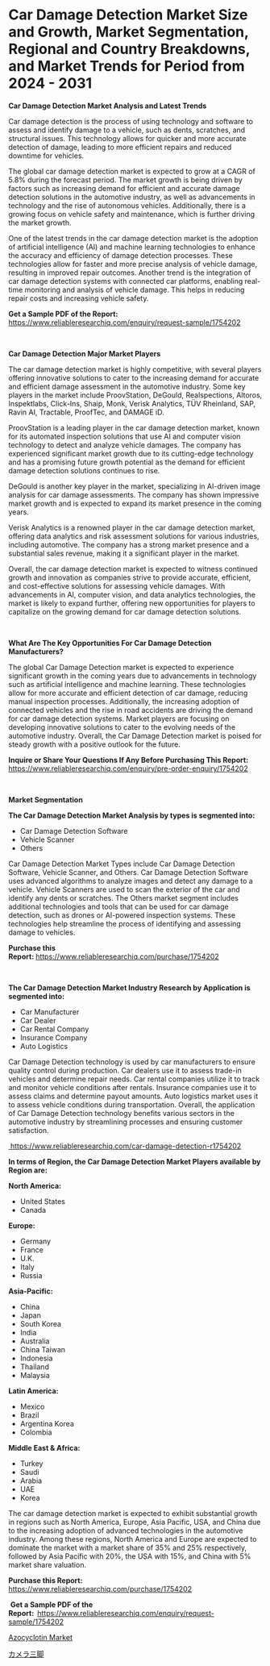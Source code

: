 <p><h1>Car Damage Detection Market Size and Growth, Market Segmentation, Regional and Country Breakdowns, and Market Trends for Period from 2024 -  2031</h1></p><p><strong>Car Damage Detection Market Analysis and Latest Trends</strong></p>
<p><p>Car damage detection is the process of using technology and software to assess and identify damage to a vehicle, such as dents, scratches, and structural issues. This technology allows for quicker and more accurate detection of damage, leading to more efficient repairs and reduced downtime for vehicles.</p><p>The global car damage detection market is expected to grow at a CAGR of 5.8% during the forecast period. The market growth is being driven by factors such as increasing demand for efficient and accurate damage detection solutions in the automotive industry, as well as advancements in technology and the rise of autonomous vehicles. Additionally, there is a growing focus on vehicle safety and maintenance, which is further driving the market growth.</p><p>One of the latest trends in the car damage detection market is the adoption of artificial intelligence (AI) and machine learning technologies to enhance the accuracy and efficiency of damage detection processes. These technologies allow for faster and more precise analysis of vehicle damage, resulting in improved repair outcomes. Another trend is the integration of car damage detection systems with connected car platforms, enabling real-time monitoring and analysis of vehicle damage. This helps in reducing repair costs and increasing vehicle safety.</p></p>
<p><strong>Get a Sample PDF of the Report:&nbsp;</strong> <a href="https://www.reliableresearchiq.com/enquiry/request-sample/1754202">https://www.reliableresearchiq.com/enquiry/request-sample/1754202</a></p>
<p>&nbsp;</p>
<p><strong>Car Damage Detection Major Market Players</strong></p>
<p><p>The car damage detection market is highly competitive, with several players offering innovative solutions to cater to the increasing demand for accurate and efficient damage assessment in the automotive industry. Some key players in the market include ProovStation, DeGould, Realspections, Altoros, Inspektlabs, Click-Ins, Shaip, Monk, Verisk Analytics, TÜV Rheinland, SAP, Ravin AI, Tractable, ProofTec, and DAMAGE iD.</p><p>ProovStation is a leading player in the car damage detection market, known for its automated inspection solutions that use AI and computer vision technology to detect and analyze vehicle damages. The company has experienced significant market growth due to its cutting-edge technology and has a promising future growth potential as the demand for efficient damage detection solutions continues to rise.</p><p>DeGould is another key player in the market, specializing in AI-driven image analysis for car damage assessments. The company has shown impressive market growth and is expected to expand its market presence in the coming years.</p><p>Verisk Analytics is a renowned player in the car damage detection market, offering data analytics and risk assessment solutions for various industries, including automotive. The company has a strong market presence and a substantial sales revenue, making it a significant player in the market.</p><p>Overall, the car damage detection market is expected to witness continued growth and innovation as companies strive to provide accurate, efficient, and cost-effective solutions for assessing vehicle damages. With advancements in AI, computer vision, and data analytics technologies, the market is likely to expand further, offering new opportunities for players to capitalize on the growing demand for car damage detection solutions.</p></p>
<p>&nbsp;</p>
<p><strong>What Are The Key Opportunities For Car Damage Detection Manufacturers?</strong></p>
<p><p>The global Car Damage Detection market is expected to experience significant growth in the coming years due to advancements in technology such as artificial intelligence and machine learning. These technologies allow for more accurate and efficient detection of car damage, reducing manual inspection processes. Additionally, the increasing adoption of connected vehicles and the rise in road accidents are driving the demand for car damage detection systems. Market players are focusing on developing innovative solutions to cater to the evolving needs of the automotive industry. Overall, the Car Damage Detection market is poised for steady growth with a positive outlook for the future.</p></p>
<p><strong>Inquire or Share Your Questions If Any Before Purchasing This Report:</strong> <a href="https://www.reliableresearchiq.com/enquiry/pre-order-enquiry/1754202">https://www.reliableresearchiq.com/enquiry/pre-order-enquiry/1754202</a></p>
<p>&nbsp;</p>
<p><strong>Market Segmentation</strong></p>
<p><strong>The Car Damage Detection Market Analysis by types is segmented into:</strong></p>
<p><ul><li>Car Damage Detection Software</li><li>Vehicle Scanner</li><li>Others</li></ul></p>
<p><p>Car Damage Detection Market Types include Car Damage Detection Software, Vehicle Scanner, and Others. Car Damage Detection Software uses advanced algorithms to analyze images and detect any damage to a vehicle. Vehicle Scanners are used to scan the exterior of the car and identify any dents or scratches. The Others market segment includes additional technologies and tools that can be used for car damage detection, such as drones or AI-powered inspection systems. These technologies help streamline the process of identifying and assessing damage to vehicles.</p></p>
<p><strong>Purchase this Report:&nbsp;</strong><a href="https://www.reliableresearchiq.com/purchase/1754202">https://www.reliableresearchiq.com/purchase/1754202</a></p>
<p>&nbsp;</p>
<p><strong>The Car Damage Detection Market Industry Research by Application is segmented into:</strong></p>
<p><ul><li>Car Manufacturer</li><li>Car Dealer</li><li>Car Rental Company</li><li>Insurance Company</li><li>Auto Logistics</li></ul></p>
<p><p>Car Damage Detection technology is used by car manufacturers to ensure quality control during production. Car dealers use it to assess trade-in vehicles and determine repair needs. Car rental companies utilize it to track and monitor vehicle conditions after rentals. Insurance companies use it to assess claims and determine payout amounts. Auto logistics market uses it to assess vehicle conditions during transportation. Overall, the application of Car Damage Detection technology benefits various sectors in the automotive industry by streamlining processes and ensuring customer satisfaction.</p></p>
<p><a href="https://www.reliableresearchiq.com/car-damage-detection-r1754202">&nbsp;https://www.reliableresearchiq.com/car-damage-detection-r1754202</a></p>
<p><strong>In terms of Region, the Car Damage Detection Market Players available by Region are:</strong></p>
<p>
    <p> <strong> North America: </strong>
        <ul>
            <li>United States</li>
            <li>Canada</li>
        </ul>
        </p> 
    <p> <strong> Europe: </strong>
        <ul>
            <li>Germany</li>
            <li>France</li>
            <li>U.K.</li>
            <li>Italy</li>
            <li>Russia</li>
        </ul>
        </p> 
    <p> <strong> Asia-Pacific: </strong>
        <ul>
            <li>China</li>
            <li>Japan</li>
            <li>South Korea</li>
            <li>India</li>
            <li>Australia</li>
            <li>China Taiwan</li>
            <li>Indonesia</li>
            <li>Thailand</li>
            <li>Malaysia</li>
        </ul>
        </p> 
    <p> <strong> Latin America: </strong>
        <ul>
            <li>Mexico</li>
            <li>Brazil</li>
            <li>Argentina Korea</li>
            <li>Colombia</li>
        </ul>
        </p> 
    <p> <strong> Middle East & Africa: </strong>
        <ul>
            <li>Turkey</li>
            <li>Saudi</li>
            <li>Arabia</li>
            <li>UAE</li>
            <li>Korea</li>
        </ul>
    </p>
    </p>
<p><p>The car damage detection market is expected to exhibit substantial growth in regions such as North America, Europe, Asia Pacific, USA, and China due to the increasing adoption of advanced technologies in the automotive industry. Among these regions, North America and Europe are expected to dominate the market with a market share of 35% and 25% respectively, followed by Asia Pacific with 20%, the USA with 15%, and China with 5% market share valuation.</p></p>
<p><strong>Purchase this Report: </strong><a href="https://www.reliableresearchiq.com/purchase/1754202">https://www.reliableresearchiq.com/purchase/1754202</a></p>
<p>&nbsp;<strong>Get a Sample PDF of the Report:&nbsp;&nbsp;</strong><a href="https://www.reliableresearchiq.com/enquiry/request-sample/1754202">https://www.reliableresearchiq.com/enquiry/request-sample/1754202</a></p>
<p><strong></strong></p>
<p><p><a href="https://medium.com/@elizbethsmithb208/global-azocyclotin-market-trends-insights-into-growth-opportunities-and-challenges-forecasted-from-d67df48ef61c">Azocyclotin Market</a></p><p><a href="https://github.com/mohamedbakry57/Market-Research-Report-List-5/blob/main/362557845617.md">カメラ三脚</a></p></p>